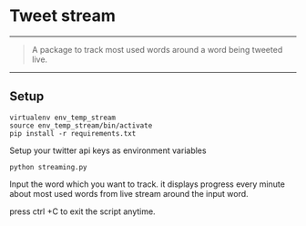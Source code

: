 # Tweet stream

----
> A package to track most used words around a word being tweeted live.

----
## Setup
    virtualenv env_temp_stream
    source env_temp_stream/bin/activate
    pip install -r requirements.txt

Setup your twitter api keys as environment variables

    python streaming.py 

Input the word which you want to track. it displays progress every minute about most used words from live stream around the input word.

press ctrl +C to exit the script anytime.
    
